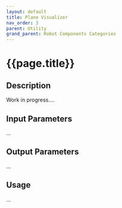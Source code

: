 ```yaml
---
layout: default
title: Plane Visualizer
nav_order: 3
parent: Utility
grand_parent: Robot Components Categories
---
```


# **{{page.title}}**

## **Description**

Work in progress....

## **Input Parameters**

...

## **Output Parameters**

...

## **Usage**

...
